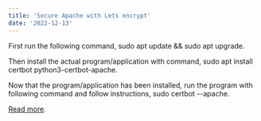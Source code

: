```yaml
---
title: 'Secure Apache with Lets encrypt'
date: '2022-12-13'
---
```


First run the following command, sudo apt update && sudo apt upgrade.

Then install the actual program/application with command, sudo apt install certbot python3-certbot-apache.

Now that the program/application has been installed, run the program with following command and follow instructions, sudo certbot --apache.

[Read more](https://www.digitalocean.com/community/tutorials/how-to-secure-apache-with-let-s-encrypt-on-ubuntu-20-04).